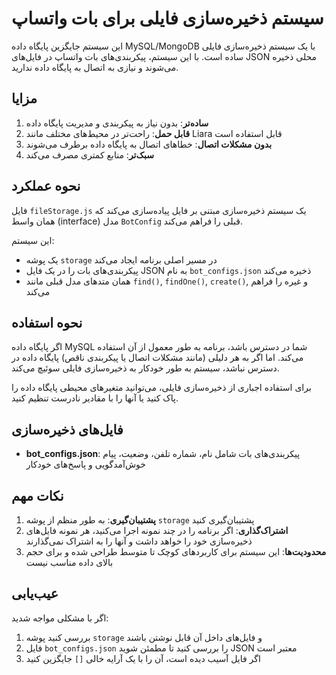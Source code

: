 # سیستم ذخیره‌سازی فایلی برای بات واتساپ

این سیستم جایگزین پایگاه داده MySQL/MongoDB با یک سیستم ذخیره‌سازی فایلی ساده است. با این سیستم، پیکربندی‌های بات واتساپ در فایل‌های JSON محلی ذخیره می‌شوند و نیازی به اتصال به پایگاه داده ندارید.

## مزایا

1. **ساده‌تر**: بدون نیاز به پیکربندی و مدیریت پایگاه داده
2. **قابل حمل**: راحت‌تر در محیط‌های مختلف مانند Liara قابل استفاده است
3. **بدون مشکلات اتصال**: خطاهای اتصال به پایگاه داده برطرف می‌شوند
4. **سبک‌تر**: منابع کمتری مصرف می‌کند

## نحوه عملکرد

فایل `fileStorage.js` یک سیستم ذخیره‌سازی مبتنی بر فایل پیاده‌سازی می‌کند که همان واسط (interface) مدل `BotConfig` قبلی را فراهم می‌کند.

این سیستم:
- یک پوشه `storage` در مسیر اصلی برنامه ایجاد می‌کند
- پیکربندی‌های بات را در یک فایل JSON به نام `bot_configs.json` ذخیره می‌کند
- همان متدهای مدل قبلی مانند `find()`, `findOne()`, `create()`, و غیره را فراهم می‌کند

## نحوه استفاده

اگر پایگاه داده MySQL شما در دسترس باشد، برنامه به طور معمول از آن استفاده می‌کند.
اما اگر به هر دلیلی (مانند مشکلات اتصال یا پیکربندی ناقص) پایگاه داده در دسترس نباشد، سیستم به طور خودکار به ذخیره‌سازی فایلی سوئیچ می‌کند.

برای استفاده اجباری از ذخیره‌سازی فایلی، می‌توانید متغیرهای محیطی پایگاه داده را پاک کنید یا آنها را با مقادیر نادرست تنظیم کنید.

## فایل‌های ذخیره‌سازی

- **bot_configs.json**: پیکربندی‌های بات شامل نام، شماره تلفن، وضعیت، پیام خوش‌آمدگویی و پاسخ‌های خودکار

## نکات مهم

1. **پشتیبان‌گیری**: به طور منظم از پوشه `storage` پشتیبان‌گیری کنید
2. **اشتراک‌گذاری**: اگر برنامه را در چند نمونه اجرا می‌کنید، هر نمونه فایل‌های ذخیره‌سازی خود را خواهد داشت و آنها را به اشتراک نمی‌گذارند
3. **محدودیت‌ها**: این سیستم برای کاربردهای کوچک تا متوسط طراحی شده و برای حجم بالای داده مناسب نیست

## عیب‌یابی

اگر با مشکلی مواجه شدید:

1. بررسی کنید پوشه `storage` و فایل‌های داخل آن قابل نوشتن باشند
2. فایل `bot_configs.json` را بررسی کنید تا مطمئن شوید JSON معتبر است
3. اگر فایل آسیب دیده است، آن را با یک آرایه خالی `[]` جایگزین کنید 